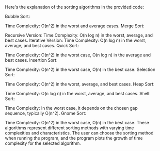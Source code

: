 Here's the explanation of the sorting algorithms in the provided code:

Bubble Sort:

Time Complexity: O(n^2) in the worst and average cases.
Merge Sort:

Recursive Version:
Time Complexity: O(n log n) in the worst, average, and best cases.
Iterative Version:
Time Complexity: O(n log n) in the worst, average, and best cases.
Quick Sort:

Time Complexity: O(n^2) in the worst case, O(n log n) in the average and best cases.
Insertion Sort:

Time Complexity: O(n^2) in the worst case, O(n) in the best case.
Selection Sort:

Time Complexity: O(n^2) in the worst, average, and best cases.
Heap Sort:

Time Complexity: O(n log n) in the worst, average, and best cases.
Shell Sort:

Time Complexity: In the worst case, it depends on the chosen gap sequence, typically O(n^2).
Gnome Sort:

Time Complexity: O(n^2) in the worst case, O(n) in the best case.
These algorithms represent different sorting methods with varying time complexities and characteristics. The user can choose the sorting method when running the program, and the program plots the growth of time complexity for the selected algorithm.
